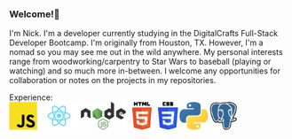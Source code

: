### Welcome!👋

I'm Nick. I'm a developer currently studying in the DigitalCrafts Full-Stack Developer Bootcamp. I'm originally from Houston, TX. However, I'm a nomad so you may see me out in the wild anywhere. My personal interests range from woodworking/carpentry to Star Wars to baseball (playing or watching) and so much more in-between. I welcome any opportunities for collaboration or notes on the projects in my repositories.

Experience: </br>
<img alt="JavaScript" title="JavaScript" src="./public/images/JavaScript_logo.svg" height="50">
<img alt="React JS" title="ReactJS" src="./public/images/React_JS_logo.svg" height="50">
<img alt="NodeJS" title="Node.JS" src="./public/images/Node.js_logo.svg" height="50">
<img alt="HTML5" title="HTML5" src="./public/images/HTML5_Logo.svg" height="50">
<img alt="CSS3" title="CSS3" src="./public/images/CSS3_logo.svg" height="50">
<img alt="Python" title="Python" src="./public/images/Python-logo.svg" height="50">
<img alt="Psql" title="PSQL" src="./public/images/Postgresql_Logo.svg" height="50">

<!--


Here are some ideas to get you started:

- 🔭 I’m currently working on ...
- 🌱 I’m currently learning ...
- 👯 I’m looking to collaborate on ...
- 🤔 I’m looking for help with ...
- 💬 Ask me about ...
- 📫 How to reach me: ...
- 😄 Pronouns: ...
- ⚡ Fun fact: ...
-->
